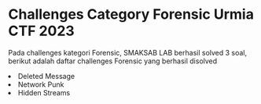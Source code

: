 # Challenges Category Forensic Urmia CTF 2023

<p> Pada challenges kategori Forensic, SMAKSAB LAB berhasil solved 3 soal, berikut adalah daftar challenges Forensic yang berhasil disolved </p>

<li> Deleted Message </li>
<li> Network Punk </li>
<li> Hidden Streams </li>
